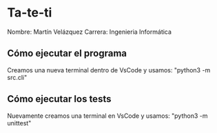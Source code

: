 # Ta-te-ti

Nombre: Martín Velázquez
Carrera: Ingenieria Informática

## Cómo ejecutar el programa

Creamos una nueva terminal dentro de VsCode y usamos: "python3 -m src.cli"


## Cómo ejecutar los tests

Nuevamente creamos una terminal en VsCode y usamos: "python3 -m unittest"